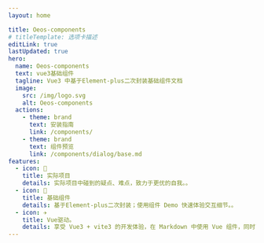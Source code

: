 ```yaml
---
layout: home

title: Oeos-components
# titleTemplate: 选项卡描述
editLink: true
lastUpdated: true
hero:
  name: Oeos-components
  text: vue3基础组件
  tagline: Vue3 中基于Element-plus二次封装基础组件文档
  image:
    src: /img/logo.svg
    alt: Oeos-components
  actions:
    - theme: brand
      text: 安装指南
      link: /components/
    - theme: brand
      text: 组件预览
      link: /components/dialog/base.md
features:
  - icon: 🔨
    title: 实际项目
    details: 实际项目中碰到的疑点、难点，致力于更优的自我。。
  - icon: 🧩
    title: 基础组件
    details: 基于Element-plus二次封装；使用组件 Demo 快速体验交互细节。。
  - icon: ✈️
    title: Vue驱动。
    details: 享受 Vue3 + vite3 的开发体验，在 Markdown 中使用 Vue 组件，同时可以使用 Vue 来开发自定义主题。
---
```


